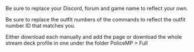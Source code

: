 Be sure to replace your Discord, forum and game name to reflect your own.

Be sure to replace the outfit numbers of the commands to reflect the outfit number ID that matches you.

Either download each manually and add the page or download the whole stream deck profile in one under the folder PoliceMP > Full
